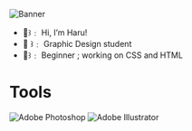 ![Banner](https://i.kawaii.sh/eFrvpBA.gif)

- :cherry_blossom:꒱﹕ Hi, I’m Haru!
- :wind_chime: ꒱﹕ Graphic Design student 
- :crescent_moon:꒱﹕ Beginner ; working on CSS and HTML

# Tools
![Adobe Photoshop](https://i.kawaii.sh/cdzjNPt.png)
![Adobe Illustrator](https://i.kawaii.sh/K_wrlfF.png)

<!---
halceyonghost/halceyonghost is a ✨ special ✨ repository because its `README.md` (this file) appears on your GitHub profile.
You can click the Preview link to take a look at your changes.
--->
